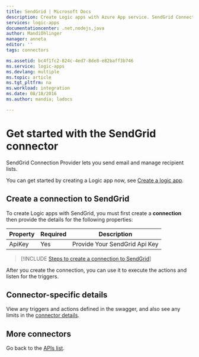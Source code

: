 ```yaml
---
title: SendGrid | Microsoft Docs
description: Create Logic apps with Azure App service. SendGrid Connection Provider lets you send email and manage recipient lists.
services: logic-apps
documentationcenter: .net,nodejs,java
author: MandiOhlinger
manager: anneta
editor: ''
tags: connectors

ms.assetid: bc4f1fc2-824c-4ed7-8de8-e82baff3b746
ms.service: logic-apps
ms.devlang: multiple
ms.topic: article
ms.tgt_pltfrm: na
ms.workload: integration
ms.date: 08/18/2016
ms.author: mandia; ladocs

---
```

# Get started with the SendGrid connector
SendGrid Connection Provider lets you send email and manage recipient lists.

You can get started by creating a Logic app now, see [Create a logic app](../logic-apps/logic-apps-create-a-logic-app.md).

## Create a connection to SendGrid
To create Logic apps with SendGrid, you must first create a **connection** then provide the details for the following properties: 

| Property | Required | Description |
| --- | --- | --- |
| ApiKey |Yes |Provide Your SendGrid Api Key |

> [!INCLUDE [Steps to create a connection to SendGrid](../../includes/connectors-create-api-sendgrid.md)]
> 


After you create the connection, you can use it to execute the actions and listen for the triggers.

## Connector-specific details

View any triggers and actions defined in the swagger, and also see any limits in the [connector details](/connectors/sendgrid/).

## More connectors
Go back to the [APIs list](apis-list.md).